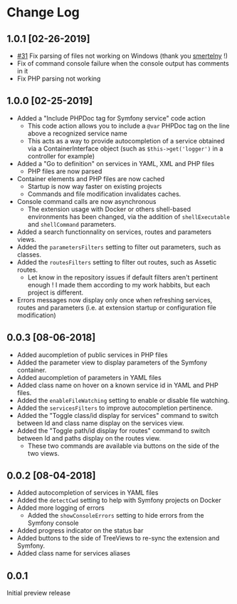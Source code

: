 # Change Log

## 1.0.1 [02-26-2019]

* [#31](https://github.com/TheNouillet/symfony-vscode/pull/31) Fix parsing of files not working on Windows (thank you [smertelny](https://github.com/smertelny) !)
* Fix of command console failure when the console output has comments in it
* Fix PHP parsing not working

## 1.0.0 [02-25-2019]

* Added a "Include PHPDoc tag for Symfony service" code action
    * This code action allows you to include a `@var` PHPDoc tag on the line above a recognized service name
    * This acts as a way to provide autocompletion of a service obtained via a ContainerInterface object (such as `$this->get('logger')` in a controller for example)
* Added a "Go to definition" on services in YAML, XML and PHP files
    * PHP files are now parsed
* Container elements and PHP files are now cached
    * Startup is now way faster on existing projects
    * Commands and file modification invalidates caches.
* Console command calls are now asynchronous
    * The extension usage with Docker or others shell-based environments has been changed, via the addition of `shellExecutable` and `shellCommand` parameters.
* Added a search functionnality on services, routes and parameters views.
* Added the `parametersFilters` setting to filter out parameters, such as classes.
* Added the `routesFilters` setting to filter out routes, such as Assetic routes.
    * Let know in the repository issues if default filters aren't pertinent enough ! I made them according to my work habbits, but each project is different.
* Errors messages now display only once when refreshing services, routes and parameters (i.e. at extension startup or configuration file modification)

## 0.0.3 [08-06-2018]

* Added aucompletion of public services in PHP files
* Added the parameter view to display parameters of the Symfony container.
* Added aucompletion of parameters in YAML files
* Added class name on hover on a known service id in YAML and PHP files.
* Added the `enableFileWatching` setting to enable or disable file watching.
* Added the `servicesFilters` to improve autocompletion pertinence.
* Added the "Toggle class/id display for services" command to switch between Id and class name display on the services view.
* Added the "Toggle path/id display for routes" command to switch between Id and paths display on the routes view.
    * These two commands are available via buttons on the side of the two views.

## 0.0.2 [08-04-2018]

* Added autocompletion of services in YAML files
* Added the `detectCwd` setting to help with Symfony projects on Docker
* Added more logging of errors
    * Added the `showConsoleErrors` setting to hide errors from the Symfony console
* Added progress indicator on the status bar
* Added buttons to the side of TreeViews to re-sync the extension and Symfony.
* Added class name for services aliases

## 0.0.1

Initial preview release